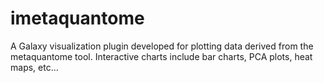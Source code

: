 # imetaquantome
A Galaxy visualization plugin developed for plotting data derived from the metaquantome tool. Interactive charts include bar charts, PCA plots, heat maps, etc...
